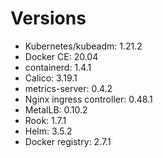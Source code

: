 # Versions

* Kubernetes/kubeadm: 1.21.2
* Docker CE: 20.04
* containerd: 1.4.1
* Calico: 3.19.1
* metrics-server: 0.4.2 
* Nginx ingress controller: 0.48.1
* MetalLB: 0.10.2
* Rook: 1.7.1
* Helm: 3.5.2
* Docker registry: 2.7.1

